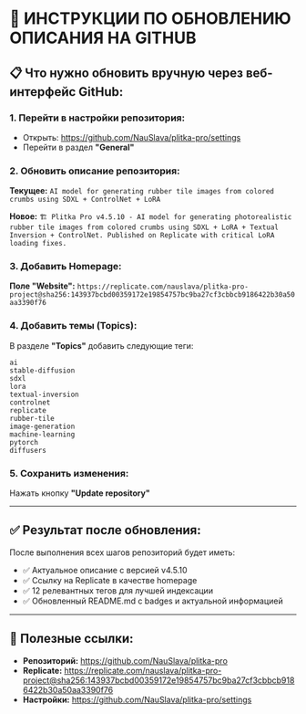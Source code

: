 # 🔧 ИНСТРУКЦИИ ПО ОБНОВЛЕНИЮ ОПИСАНИЯ НА GITHUB

## **📋 Что нужно обновить вручную через веб-интерфейс GitHub:**

### **1. Перейти в настройки репозитория:**
- Открыть: https://github.com/NauSlava/plitka-pro/settings
- Перейти в раздел **"General"**

### **2. Обновить описание репозитория:**
**Текущее:** `AI model for generating rubber tile images from colored crumbs using SDXL + ControlNet + LoRA`

**Новое:** `🏗️ Plitka Pro v4.5.10 - AI model for generating photorealistic rubber tile images from colored crumbs using SDXL + LoRA + Textual Inversion + ControlNet. Published on Replicate with critical LoRA loading fixes.`

### **3. Добавить Homepage:**
**Поле "Website":** `https://replicate.com/nauslava/plitka-pro-project@sha256:143937bcbd00359172e19854757bc9ba27cf3cbbcb9186422b30a50aa3390f76`

### **4. Добавить темы (Topics):**
В разделе **"Topics"** добавить следующие теги:
```
ai
stable-diffusion
sdxl
lora
textual-inversion
controlnet
replicate
rubber-tile
image-generation
machine-learning
pytorch
diffusers
```

### **5. Сохранить изменения:**
Нажать кнопку **"Update repository"**

---

## **✅ Результат после обновления:**

После выполнения всех шагов репозиторий будет иметь:
- ✅ Актуальное описание с версией v4.5.10
- ✅ Ссылку на Replicate в качестве homepage
- ✅ 12 релевантных тегов для лучшей индексации
- ✅ Обновленный README.md с badges и актуальной информацией

---

## **🔗 Полезные ссылки:**
- **Репозиторий:** https://github.com/NauSlava/plitka-pro
- **Replicate:** https://replicate.com/nauslava/plitka-pro-project@sha256:143937bcbd00359172e19854757bc9ba27cf3cbbcb9186422b30a50aa3390f76
- **Настройки:** https://github.com/NauSlava/plitka-pro/settings
